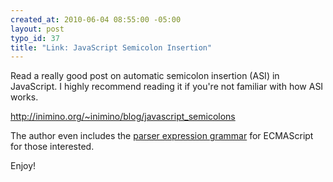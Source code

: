 ```yaml
--- 
created_at: 2010-06-04 08:55:00 -05:00
layout: post
typo_id: 37
title: "Link: JavaScript Semicolon Insertion"
---
```

<p>Read a really good post on automatic semicolon insertion (ASI) in JavaScript. I highly recommend reading it if you're not familiar with how ASI works.</p>
<p><a href="http://inimino.org/~inimino/blog/javascript_semicolons">http://inimino.org/~inimino/blog/javascript_semicolons</a></p>
<p>The author even includes the <a href="http://boshi.inimino.org/3box/PanPG/ECMAScript_unified.peg">parser expression grammar</a> for ECMAScript for those interested.</p>
<p>Enjoy!</p>
